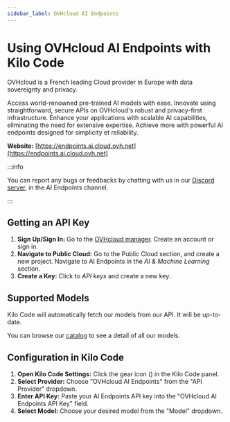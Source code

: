 ```yaml
---
sidebar_label: OVHcloud AI Endpoints
---
```


# Using OVHcloud AI Endpoints with Kilo Code

OVHcloud is a French leading Cloud provider in Europe with data sovereignty and privacy.

Access world-renowned pre-trained AI models with ease. Innovate using straightforward, secure APIs on OVHcloud's robust and privacy-first infrastructure. Enhance your applications with scalable AI capabilities, eliminating the need for extensive expertise. Achieve more with powerful AI endpoints designed for simplicity et reliability.

**Website:** [https://endpoints.ai.cloud.ovh.net](https://endpoints.ai.cloud.ovh.net)

:::info

You can report any bugs or feedbacks by chatting with us in our [Discord server](https://discord.gg/ovhcloud), in the AI Endpoints channel.

:::

## Getting an API Key

1.  **Sign Up/Sign In:** Go to the [OVHcloud manager](https://www.ovh.com/manager). Create an account or sign in.
2.  **Navigate to Public Cloud:** Go to the Public Cloud section, and create a new project. Navigate to AI Endpoints in the _AI & Machine Learning_ section.
3.  **Create a Key:** Click to _API keys_ and create a new key.

## Supported Models

Kilo Code will automatically fetch our models from our API. It will be up-to-date.

You can browse our [catalog](https://endpoints.ai.cloud.ovh.net/catalog) to see a detail of all our models.

## Configuration in Kilo Code

1.  **Open Kilo Code Settings:** Click the gear icon (<Codicon name="gear" />) in the Kilo Code panel.
2.  **Select Provider:** Choose "OVHcloud AI Endpoints" from the "API Provider" dropdown.
3.  **Enter API Key:** Paste your AI Endpoints API key into the "OVHcloud AI Endpoints API Key" field.
4.  **Select Model:** Choose your desired model from the "Model" dropdown.
